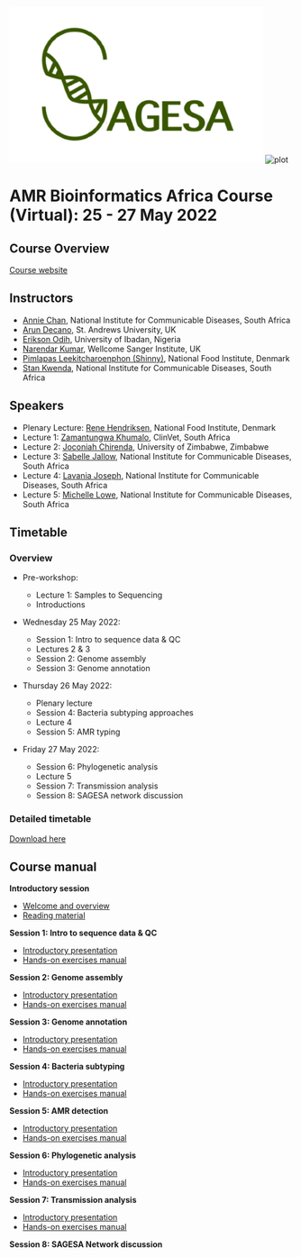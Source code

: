 ![plot](https://github.com/WCSCourses/AMR-Bio-Africa-2022/blob/main/images/Sagesa_logo4.png)
![plot](https://camo.githubusercontent.com/70e3447d428a6f4df14e1476a5bbb9aefcf5be7ed6db3de76d6d736ec10d8133/68747470733a2f2f636f7572736573616e64636f6e666572656e6365732e77656c6c636f6d65636f6e6e656374696e67736369656e63652e6f72672f77702d636f6e74656e742f7468656d65732f7763635f636f75727365735f616e645f636f6e666572656e6365732f646973742f6173736574732f7376672f6c6f676f2e737667)

# AMR Bioinformatics Africa Course (Virtual): 25 - 27 May 2022

## Course Overview

[Course website](https://coursesandconferences.wellcomeconnectingscience.org/event/amr-bioinformatics-africa-virtual-20220525/)

## Instructors
- [Annie Chan](), National Institute for Communicable Diseases, South Africa
- [Arun Decano](), St. Andrews University, UK
- [Erikson Odih](), University of Ibadan, Nigeria
- [Narendar Kumar](), Wellcome Sanger Institute, UK
- [Pimlapas Leekitcharoenphon (Shinny)](), National Food Institute, Denmark
- [Stan Kwenda](), National Institute for Communicable Diseases, South Africa

## Speakers
- Plenary Lecture: [Rene Hendriksen](), National Food Institute, Denmark
- Lecture 1: [Zamantungwa Khumalo](), ClinVet, South Africa
- Lecture 2: [Joconiah Chirenda](), University of Zimbabwe, Zimbabwe
- Lecture 3: [Sabelle Jallow](), National Institute for Communicable Diseases, South Africa
- Lecture 4: [Lavania Joseph](), National Institute for Communicable Diseases, South Africa
- Lecture 5: [Michelle Lowe](), National Institute for Communicable Diseases, South Africa

## Timetable
### Overview
- Pre-workshop:
  - Lecture 1: Samples to Sequencing
  - Introductions

- Wednesday 25 May 2022:
  - Session 1: Intro to sequence data & QC
  - Lectures 2 & 3
  - Session 2: Genome assembly
  - Session 3: Genome annotation

- Thursday 26 May 2022:
  - Plenary lecture
  - Session 4: Bacteria subtyping approaches
  - Lecture 4
  - Session 5: AMR typing

- Friday 27 May 2022:
  - Session 6: Phylogenetic analysis
  - Lecture 5
  - Session 7: Transmission analysis
  - Session 8: SAGESA network discussion

### Detailed timetable

<!--- ![plot](https://github.com/WCSCourses/AMR-Bio-Africa-2022/blob/main/images/DetailedTimetable.PNG) --->


 [Download here](https://github.com/WCSCourses/AMR-Bio-Africa-2022/blob/main/Timetable%20-%20AMR%20Bioinformatics%20Workshop.pdf) 


## Course manual
**Introductory session**
- [Welcome and overview](https://github.com/WCSCourses/AMR-Bio-Africa-2022/blob/main/presentations/Genomic%20Surveillance%20Overview%20%20.pdf)
- [Reading material](https://github.com/WCSCourses/AMR-Bio-Africa-2022/tree/main/presentations/reading_material)

**Session 1: Intro to sequence data & QC**
- [Introductory presentation]()
- [Hands-on exercises manual](https://github.com/WCSCourses/AMR-Bio-Africa-2022/blob/main/exercises/Practical%201.pdf)

**Session 2: Genome assembly**
- [Introductory presentation]()
- [Hands-on exercises manual](https://github.com/WCSCourses/AMR-Bio-Africa-2022/blob/main/exercises/Practical%202.pdf)

**Session 3: Genome annotation**
- [Introductory presentation]()
- [Hands-on exercises manual](https://github.com/WCSCourses/AMR-Bio-Africa-2022/blob/main/exercises/Practical%203.pdf)

**Session 4: Bacteria subtyping**
- [Introductory presentation]()
- [Hands-on exercises manual](https://github.com/WCSCourses/AMR-Bio-Africa-2022/blob/main/exercises/Practical%204.pdf)

**Session 5: AMR detection**
- [Introductory presentation]()
- [Hands-on exercises manual](https://github.com/WCSCourses/AMR-Bio-Africa-2022/blob/main/exercises/Practical%205.pdf)

**Session 6: Phylogenetic analysis**
- [Introductory presentation]()
- [Hands-on exercises manual](https://github.com/WCSCourses/AMR-Bio-Africa-2022/blob/main/exercises/Group%20project%202.pdf)

**Session 7: Transmission analysis**
- [Introductory presentation]()
- [Hands-on exercises manual](https://github.com/WCSCourses/AMR-Bio-Africa-2022/blob/main/exercises/Practical%206.pdf)

**Session 8: SAGESA Network discussion**
